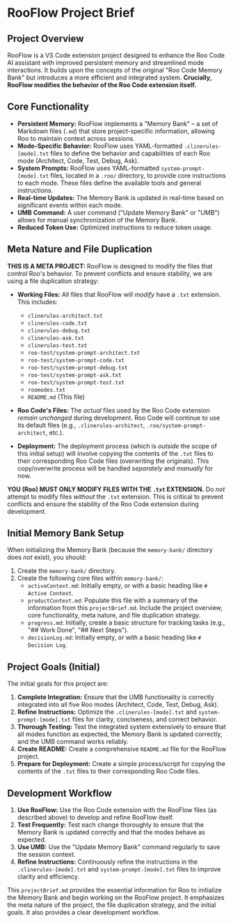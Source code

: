 # RooFlow Project Brief

## Project Overview

RooFlow is a VS Code extension project designed to enhance the Roo Code AI assistant with improved persistent memory and streamlined mode interactions.  It builds upon the concepts of the original "Roo Code Memory Bank" but introduces a more efficient and integrated system.  **Crucially, RooFlow modifies the behavior of the Roo Code extension itself.**

## Core Functionality

*   **Persistent Memory:** RooFlow implements a "Memory Bank" – a set of Markdown files (`.md`) that store project-specific information, allowing Roo to maintain context across sessions.
*   **Mode-Specific Behavior:** RooFlow uses YAML-formatted `.clinerules-[mode].txt` files to define the behavior and capabilities of each Roo mode (Architect, Code, Test, Debug, Ask).
*   **System Prompts:** RooFlow uses YAML-formatted `system-prompt-[mode].txt` files, located in a `.roo/` directory, to provide core instructions to each mode. These files define the available tools and general instructions.
*   **Real-time Updates:** The Memory Bank is updated in real-time based on significant events within each mode.
*   **UMB Command:** A user command ("Update Memory Bank" or "UMB") allows for manual synchronization of the Memory Bank.
* **Reduced Token Use:** Optimized instructions to reduce token usage.

## Meta Nature and File Duplication

**THIS IS A META PROJECT:** RooFlow is designed to modify the files that *control* Roo's behavior.  To prevent conflicts and ensure stability, we are using a file duplication strategy:

*   **Working Files:**  All files that RooFlow will *modify* have a `.txt` extension.  This includes:
    *   `clinerules-architect.txt`
    *   `clinerules-code.txt`
    *   `clinerules-debug.txt`
    *   `clinerules-ask.txt`
    *   `clinerules-test.txt`
    *   `roo-test/system-prompt-architect.txt`
    *   `roo-test/system-prompt-code.txt`
    *   `roo-test/system-prompt-debug.txt`
    *   `roo-test/system-prompt-ask.txt`
    *   `roo-test/system-prompt-test.txt`
    *   `roomodes.txt`
    *   `README.md` (This file)

*   **Roo Code's Files:**  The *actual* files used by the Roo Code extension *remain unchanged* during development. Roo Code will continue to use its default files (e.g., `.clinerules-architect`, `.roo/system-prompt-architect`, etc.).

* **Deployment:** The deployment process (which is *outside* the scope of this initial setup) will involve copying the contents of the `.txt` files to their corresponding Roo Code files (overwriting the originals).  This copy/overwrite process will be handled *separately* and *manually* for now.

**YOU (Roo) MUST ONLY MODIFY FILES WITH THE `.txt` EXTENSION.**  Do *not* attempt to modify files *without* the `.txt` extension.  This is critical to prevent conflicts and ensure the stability of the Roo Code extension during development.

## Initial Memory Bank Setup

When initializing the Memory Bank (because the `memory-bank/` directory does *not* exist), you should:

1.  Create the `memory-bank/` directory.
2.  Create the following core files within `memory-bank/`:
    *   `activeContext.md`:  Initially empty, or with a basic heading like `# Active Context`.
    *   `productContext.md`:  Populate this file with a summary of the information from this `projectBrief.md`.  Include the project overview, core functionality, meta nature, and file duplication strategy.
    *   `progress.md`:  Initially, create a basic structure for tracking tasks (e.g., "## Work Done", "## Next Steps").
    *   `decisionLog.md`:  Initially empty, or with a basic heading like `# Decision Log`.

## Project Goals (Initial)

The initial goals for this project are:

1.  **Complete Integration:**  Ensure that the UMB functionality is correctly integrated into all five Roo modes (Architect, Code, Test, Debug, Ask).
2.  **Refine Instructions:**  Optimize the `.clinerules-[mode].txt` and `system-prompt-[mode].txt` files for clarity, conciseness, and correct behavior.
3.  **Thorough Testing:**  Test the integrated system extensively to ensure that all modes function as expected, the Memory Bank is updated correctly, and the UMB command works reliably.
4.  **Create README:** Create a comprehensive `README.md` file for the RooFlow project.
5. **Prepare for Deployment:** Create a simple process/script for copying the contents of the `.txt` files to their corresponding Roo Code files.

## Development Workflow

1.  **Use RooFlow:** Use the Roo Code extension with the RooFlow files (as described above) to develop and refine RooFlow itself.
2.  **Test Frequently:**  Test each change thoroughly to ensure that the Memory Bank is updated correctly and that the modes behave as expected.
3.  **Use UMB:** Use the "Update Memory Bank" command regularly to save the session context.
4.  **Refine Instructions:**  Continuously refine the instructions in the `.clinerules-[mode].txt` and `system-prompt-[mode].txt` files to improve clarity and efficiency.

This `projectBrief.md` provides the essential information for Roo to initialize the Memory Bank and begin working on the RooFlow project. It emphasizes the meta nature of the project, the file duplication strategy, and the initial goals. It also provides a clear development workflow.